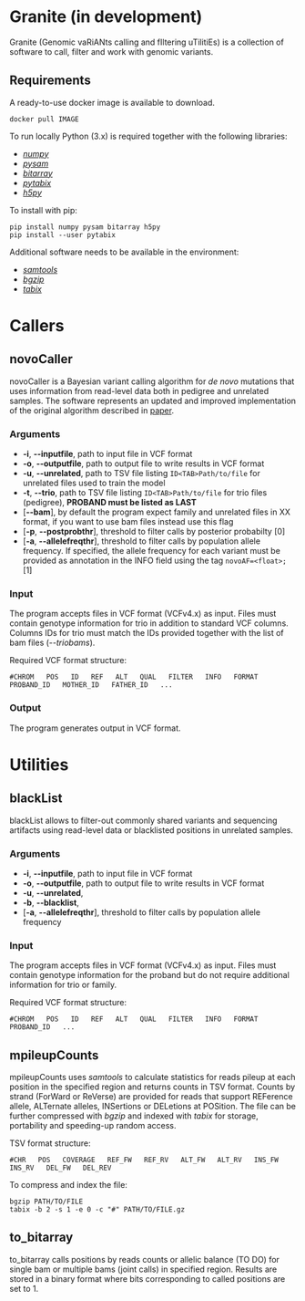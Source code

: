 # Granite (in development)
Granite (Genomic vaRiANts calling and fIltering uTilitiEs) is a collection of software to call, filter and work with genomic variants.


## Requirements
A ready-to-use docker image is available to download.

    docker pull IMAGE

To run locally Python (3.x) is required together with the following libraries:

  - [*numpy*](https://docs.scipy.org/doc/ "numpy documentation")
  - [*pysam*](https://pysam.readthedocs.io/en/latest/ "pysam documentation")
  - [*bitarray*](https://pypi.org/project/bitarray/ "bitarray documentation")
  - [*pytabix*](https://pypi.org/project/pytabix/ "pytabix documentation")
  - [*h5py*](https://www.h5py.org/ "h5py documentation")

To install with pip:

    pip install numpy pysam bitarray h5py
    pip install --user pytabix

Additional software needs to be available in the environment:

  - [*samtools*](http://www.htslib.org/ "samtools documentation")
  - [*bgzip*](http://www.htslib.org/doc/bgzip.1.html "bgzip documentation")
  - [*tabix*](http://www.htslib.org/doc/tabix.1.html "tabix documentation")


# Callers

## novoCaller
novoCaller is a Bayesian variant calling algorithm for *de novo* mutations that uses information from read-level data both in pedigree and unrelated samples.
The software represents an updated and improved implementation of the original algorithm described in [paper](https://academic.oup.com/bioinformatics/advance-article/doi/10.1093/bioinformatics/bty749/5087716).

### Arguments
  - **-i**, **--inputfile**, path to input file in VCF format
  - **-o**, **--outputfile**, path to output file to write results in VCF format
  - **-u**, **--unrelated**, path to TSV file listing `ID<TAB>Path/to/file` for unrelated files used to train the model
  - **-t**, **--trio**, path to TSV file listing `ID<TAB>Path/to/file` for trio files (pedigree), **PROBAND must be listed as LAST**
  - [**--bam**], by default the program expect family and unrelated files in XX format, if you want to use bam files instead use this flag
  - [**-p**, **--postprobthr**], threshold to filter calls by posterior probabilty [0]
  - [**-a**, **--allelefreqthr**], threshold to filter calls by population allele frequency. If specified, the allele frequency for each variant must be provided as annotation in the INFO field using the tag `novoAF=<float>;` [1]

### Input
The program accepts files in VCF format (VCFv4.x) as input. Files must contain genotype information for trio in addition to standard VCF columns. Columns IDs for trio must match the IDs provided together with the list of bam files (*--triobams*).

Required VCF format structure:

    #CHROM   POS   ID   REF   ALT   QUAL   FILTER   INFO   FORMAT   PROBAND_ID   MOTHER_ID   FATHER_ID   ...

### Output
The program generates output in VCF format.


# Utilities

## blackList
blackList allows to filter-out commonly shared variants and sequencing artifacts using read-level data or blacklisted positions in unrelated samples.

### Arguments
  - **-i**, **--inputfile**, path to input file in VCF format
  - **-o**, **--outputfile**, path to output file to write results in VCF format
  - **-u**, **--unrelated**,
  - **-b**, **--blacklist**,
  - [**-a**, **--allelefreqthr**], threshold to filter calls by population allele frequency

### Input
The program accepts files in VCF format (VCFv4.x) as input. Files must contain genotype information for the proband but do not require additional information for trio or family.

Required VCF format structure:

    #CHROM   POS   ID   REF   ALT   QUAL   FILTER   INFO   FORMAT   PROBAND_ID   ...


## mpileupCounts
mpileupCounts uses *samtools* to calculate statistics for reads pileup at each position in the specified region and returns counts in TSV format. Counts by strand (ForWard or ReVerse) are provided for reads that support REFerence allele, ALTernate alleles, INSertions or DELetions at POSition. The file can be further compressed with *bgzip* and indexed with *tabix* for storage, portability and speeding-up random access.

TSV format structure:

    #CHR   POS   COVERAGE   REF_FW   REF_RV   ALT_FW   ALT_RV   INS_FW   INS_RV   DEL_FW   DEL_REV

To compress and index the file:

    bgzip PATH/TO/FILE
    tabix -b 2 -s 1 -e 0 -c "#" PATH/TO/FILE.gz


## to_bitarray
to_bitarray calls positions by reads counts or allelic balance (TO DO) for single bam or multiple bams (joint calls) in specified region. Results are stored in a binary format where bits corresponding to called positions are set to 1.
